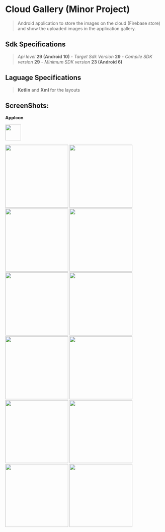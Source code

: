# Cloud Gallery (Minor Project)
> Android application to store the images on the cloud (Firebase store) and show the uploaded images in the application gallery.

## Sdk Specifications
> <i>Api level</i> <b>29 (Android 10)</b> -
> <i>Target Sdk Version</i> <b>29</b> -
> <i>Compile SDK version</i> <b>29</b> -
> <i>Minimum SDK version</i> <b>23 (Android 6)</b>

## Laguage Specifications
> <b>Kotlin</b> and <b>Xml</b> for the layouts

## ScreenShots:
  <p float="left">
  <b>AppIcon</b>
  </p>
  <a href="https://imgur.com/ODhSEXr.jpg" longdesc="AppIcon"><img src="https://imgur.com/ODhSEXr.jpg" width="50"></a></p>
  
  <a href="https://imgur.com/QTE3H82"><img src="https://imgur.com/QTE3H82.jpg" width="200"></a>
  <a href="https://imgur.com/enKS0uK"><img src="https://imgur.com/enKS0uK.jpg" width="200"></a>
  <a href="https://imgur.com/FCA28mP"><img src="https://imgur.com/FCA28mP.jpg" width="200"></a>
  <a href="https://imgur.com/RrEYEVs"><img src="https://imgur.com/RrEYEVs.jpg" width="200"></a>
  <a href="https://imgur.com/95Yk4Zr"><img src="https://imgur.com/95Yk4Zr.jpg" width="200"></a>
  <a href="https://imgur.com/gRxsA7q"><img src="https://imgur.com/gRxsA7q.jpg" width="200"></a>
  <a href="https://imgur.com/MeryPnM"><img src="https://imgur.com/MeryPnM.jpg" width="200"></a>
  <a href="https://imgur.com/NmSKWTO"><img src="https://imgur.com/NmSKWTO.jpg" width="200"></a>
  <a href="https://imgur.com/hWQ2PXc"><img src="https://imgur.com/hWQ2PXc.jpg" width="200"></a>
  <a href="https://imgur.com/k6Iw8D4"><img src="https://imgur.com/k6Iw8D4.jpg" width="200"></a>
  <a href="https://imgur.com/VFi7zHb"><img src="https://imgur.com/VFi7zHb.jpg" width="200"></a>
  <a href="https://imgur.com/xcIRUqi"><img src="https://imgur.com/xcIRUqi.jpg" width="200"></a>
</p>
